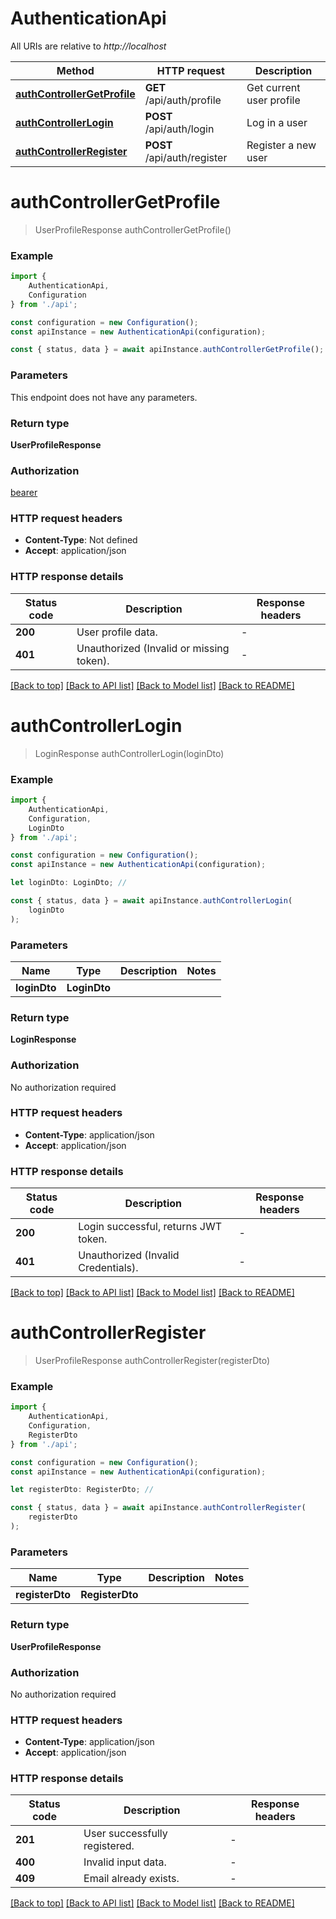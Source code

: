 # AuthenticationApi

All URIs are relative to *http://localhost*

|Method | HTTP request | Description|
|------------- | ------------- | -------------|
|[**authControllerGetProfile**](#authcontrollergetprofile) | **GET** /api/auth/profile | Get current user profile|
|[**authControllerLogin**](#authcontrollerlogin) | **POST** /api/auth/login | Log in a user|
|[**authControllerRegister**](#authcontrollerregister) | **POST** /api/auth/register | Register a new user|

# **authControllerGetProfile**
> UserProfileResponse authControllerGetProfile()


### Example

```typescript
import {
    AuthenticationApi,
    Configuration
} from './api';

const configuration = new Configuration();
const apiInstance = new AuthenticationApi(configuration);

const { status, data } = await apiInstance.authControllerGetProfile();
```

### Parameters
This endpoint does not have any parameters.


### Return type

**UserProfileResponse**

### Authorization

[bearer](../README.md#bearer)

### HTTP request headers

 - **Content-Type**: Not defined
 - **Accept**: application/json


### HTTP response details
| Status code | Description | Response headers |
|-------------|-------------|------------------|
|**200** | User profile data. |  -  |
|**401** | Unauthorized (Invalid or missing token). |  -  |

[[Back to top]](#) [[Back to API list]](../README.md#documentation-for-api-endpoints) [[Back to Model list]](../README.md#documentation-for-models) [[Back to README]](../README.md)

# **authControllerLogin**
> LoginResponse authControllerLogin(loginDto)


### Example

```typescript
import {
    AuthenticationApi,
    Configuration,
    LoginDto
} from './api';

const configuration = new Configuration();
const apiInstance = new AuthenticationApi(configuration);

let loginDto: LoginDto; //

const { status, data } = await apiInstance.authControllerLogin(
    loginDto
);
```

### Parameters

|Name | Type | Description  | Notes|
|------------- | ------------- | ------------- | -------------|
| **loginDto** | **LoginDto**|  | |


### Return type

**LoginResponse**

### Authorization

No authorization required

### HTTP request headers

 - **Content-Type**: application/json
 - **Accept**: application/json


### HTTP response details
| Status code | Description | Response headers |
|-------------|-------------|------------------|
|**200** | Login successful, returns JWT token. |  -  |
|**401** | Unauthorized (Invalid Credentials). |  -  |

[[Back to top]](#) [[Back to API list]](../README.md#documentation-for-api-endpoints) [[Back to Model list]](../README.md#documentation-for-models) [[Back to README]](../README.md)

# **authControllerRegister**
> UserProfileResponse authControllerRegister(registerDto)


### Example

```typescript
import {
    AuthenticationApi,
    Configuration,
    RegisterDto
} from './api';

const configuration = new Configuration();
const apiInstance = new AuthenticationApi(configuration);

let registerDto: RegisterDto; //

const { status, data } = await apiInstance.authControllerRegister(
    registerDto
);
```

### Parameters

|Name | Type | Description  | Notes|
|------------- | ------------- | ------------- | -------------|
| **registerDto** | **RegisterDto**|  | |


### Return type

**UserProfileResponse**

### Authorization

No authorization required

### HTTP request headers

 - **Content-Type**: application/json
 - **Accept**: application/json


### HTTP response details
| Status code | Description | Response headers |
|-------------|-------------|------------------|
|**201** | User successfully registered. |  -  |
|**400** | Invalid input data. |  -  |
|**409** | Email already exists. |  -  |

[[Back to top]](#) [[Back to API list]](../README.md#documentation-for-api-endpoints) [[Back to Model list]](../README.md#documentation-for-models) [[Back to README]](../README.md)

